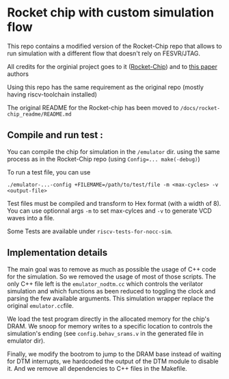 # Rocket chip with custom simulation flow

This repo contains a modified version of the Rocket-Chip repo that allows to run simulation with a different flow that doesn't rely on FESVR/JTAG.

All credits for the orginial project goes to it ([Rocket-Chip](https://github.com/chipsalliance/rocket-chip/tree/master)) and to [this paper](https://www2.eecs.berkeley.edu/Pubs/TechRpts/2016/EECS-2016-17.html) authors

Using this repo has the same requirement as the original repo (mostly having riscv-toolchain installed)

The original README for the Rocket-chip has been moved to `/docs/rocket-chip_readme/README.md` 

## Compile and run test :

You can compile the chip for simulation in the `/emulator` dir. using the same process as in the Rocket-Chip repo (using `Config=... make(-debug)`)

To run a test file, you can use 
```
./emulator-...-config +FILEMAME=/path/to/test/file -m <max-cycles> -v <output-file>
```
Test files must be compiled and transform to Hex format (with a width of 8).
You can use optionnal args `-m` to set max-cylces and `-v` to generate VCD waves into a file.

Some Tests are available under `riscv-tests-for-nocc-sim`.

## Implementation details 

The main goal was to remove as much as possible the usage of C++ code for the simulation. So we removed the usage of most of those scripts.
The only C++ file left is the `emulator_nodtm.cc` which controls the verilator simulation and which functions as been reduced to toggling the clock and parsing the few available arguments. This simulation wrapper replace the original `emulator.cc`file.

We load the test program directly in the allocated memory for the chip's DRAM. We snoop for memory writes to a specific location to controls the simulation's ending (see ``config.behav_srams.v`` in the generated file in emulator dir).

Finally, we modify the bootrom to jump to the DRAM base instead of waiting for DTM interrupts, we hardcoded the output of the DTM module to disable it. And we remove all dependencies to C++ files in the Makefile.

